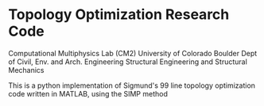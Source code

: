 # Topology Optimization Research Code

Computational Multiphysics Lab (CM2)
University of Colorado Boulder
Dept of Civil, Env. and Arch. Engineering
Structural Engineering and Structural Mechanics

This is a python implementation of Sigmund's 99 line topology optimization code written in MATLAB, using the SIMP method
